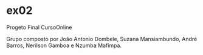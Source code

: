 # ex02
 Progeto Final CursoOnline

 Grupo composto por João Antonio Dombele, Suzana Mansiambundo, André Barros, Nerilson Gamboa e Nzumba Mafimpa.
